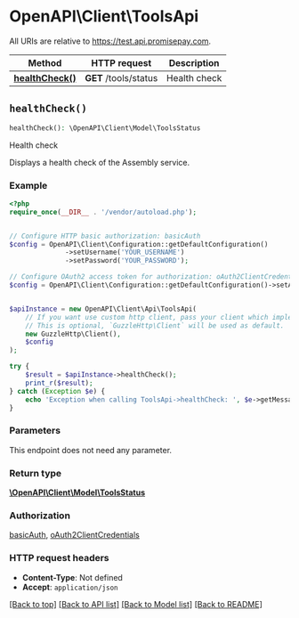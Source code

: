 # OpenAPI\Client\ToolsApi

All URIs are relative to https://test.api.promisepay.com.

Method | HTTP request | Description
------------- | ------------- | -------------
[**healthCheck()**](ToolsApi.md#healthCheck) | **GET** /tools/status | Health check


## `healthCheck()`

```php
healthCheck(): \OpenAPI\Client\Model\ToolsStatus
```

Health check

Displays a health check of the Assembly service.

### Example

```php
<?php
require_once(__DIR__ . '/vendor/autoload.php');


// Configure HTTP basic authorization: basicAuth
$config = OpenAPI\Client\Configuration::getDefaultConfiguration()
              ->setUsername('YOUR_USERNAME')
              ->setPassword('YOUR_PASSWORD');

// Configure OAuth2 access token for authorization: oAuth2ClientCredentials
$config = OpenAPI\Client\Configuration::getDefaultConfiguration()->setAccessToken('YOUR_ACCESS_TOKEN');


$apiInstance = new OpenAPI\Client\Api\ToolsApi(
    // If you want use custom http client, pass your client which implements `GuzzleHttp\ClientInterface`.
    // This is optional, `GuzzleHttp\Client` will be used as default.
    new GuzzleHttp\Client(),
    $config
);

try {
    $result = $apiInstance->healthCheck();
    print_r($result);
} catch (Exception $e) {
    echo 'Exception when calling ToolsApi->healthCheck: ', $e->getMessage(), PHP_EOL;
}
```

### Parameters

This endpoint does not need any parameter.

### Return type

[**\OpenAPI\Client\Model\ToolsStatus**](../Model/ToolsStatus.md)

### Authorization

[basicAuth](../../README.md#basicAuth), [oAuth2ClientCredentials](../../README.md#oAuth2ClientCredentials)

### HTTP request headers

- **Content-Type**: Not defined
- **Accept**: `application/json`

[[Back to top]](#) [[Back to API list]](../../README.md#endpoints)
[[Back to Model list]](../../README.md#models)
[[Back to README]](../../README.md)
